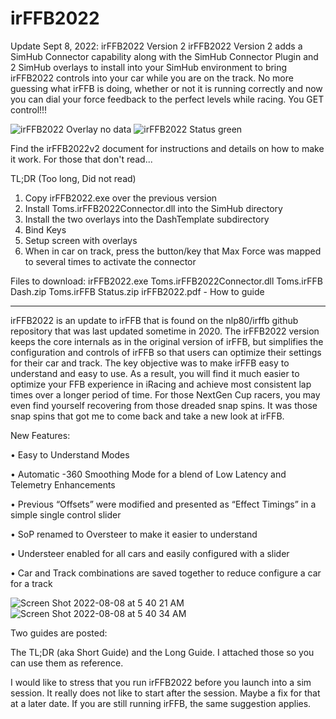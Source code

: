 # irFFB2022

Update Sept 8, 2022:  irFFB2022 Version 2
irFFB2022 Version 2 adds a SimHub Connector capability along with the SimHub Connector Plugin and 2 SimHub overlays to install into your SimHub environment to bring irFFB2022 controls into your car while you are on the track.  No more guessing what irFFB is doing, whether or not it is running correctly and now you can dial your force feedback to the perfect levels while racing. You GET control!!!

![irFFB2022 Overlay no data](https://user-images.githubusercontent.com/8271391/189239935-31e69f93-8367-40de-b0c4-ab66251cda01.png) ![irFFB2022 Status green](https://user-images.githubusercontent.com/8271391/189239958-9b7ac50e-cc55-4860-8a8f-4de308d41e94.png)

Find the irFFB2022v2 document for instructions and details on how to make it work.  For those that don't read...

TL;DR (Too long, Did not read)
1.	Copy irFFB2022.exe over the previous version
2.	Install Toms.irFFB2022Connector.dll into the SimHub directory
3.	Install the two overlays into the DashTemplate subdirectory
4.	Bind Keys
5.	Setup screen with overlays
6.	When in car on track, press the button/key that Max Force was mapped to several times to activate the connector 

Files to download:
irFFB2022.exe
Toms.irFFB2022Connector.dll
Toms.irFFB Dash.zip
Toms.irFFB Status.zip
irFFB2022.pdf - How to guide



-----------------------

irFFB2022 is an update to irFFB that is found on the nlp80/irffb github repository that was last updated sometime in 2020.  The irFFB2022 version keeps the core internals as in the original version of irFFB, but simplifies the configuration and controls of irFFB so that users can optimize their settings for their car and track.   The key objective was to make irFFB easy to understand and easy to use. As a result, you will find it much easier to optimize your FFB experience in iRacing and achieve most consistent lap times over a longer period of time.  For those NextGen Cup racers, you may even find yourself recovering from those dreaded snap spins. It was those snap spins that got me to come back and take a new look at irFFB.

New Features:

•	Easy to Understand Modes

•	Automatic -360 Smoothing Mode for a blend of Low Latency and Telemetry Enhancements

•	Previous “Offsets” were modified and presented as “Effect Timings” in a simple single control slider

•	SoP renamed to Oversteer to make it easier to understand

•	Understeer enabled for all cars and easily configured with a slider

•	Car and Track combinations are saved together to reduce configure a car for a track

![Screen Shot 2022-08-08 at 5 40 21 AM](https://user-images.githubusercontent.com/8271391/183484997-ffed5e9e-df1c-43fa-b0d0-75975f3f113c.png)
![Screen Shot 2022-08-08 at 5 40 34 AM](https://user-images.githubusercontent.com/8271391/183485016-a027c9c7-e594-4e1b-8be1-356b5acd3c3d.png)

Two guides are posted:

The TL;DR (aka Short Guide) and the Long Guide.  I attached those so you can use them as reference.

I would like to stress that you run irFFB2022 before you launch into a sim session.  It really does not like to start after the session.  Maybe a fix for that at a later date.  If you are still running irFFB, the same suggestion applies.
